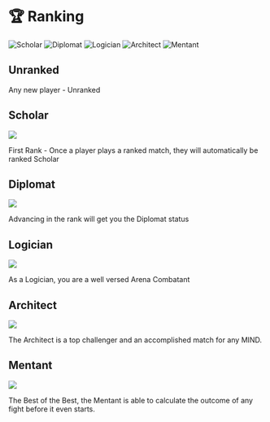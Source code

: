 # 🏆 Ranking

![Scholar](../../../.gitbook/assets/1Scholar.png) ![Diplomat](../../../.gitbook/assets/2Diplomat.png) ![Logician](../../../.gitbook/assets/3Logician\_3.png) ![Architect](../../../.gitbook/assets/4Architect\_4.png) ![Mentant](../../../.gitbook/assets/5Mentant\_5.png)

## Unranked

Any new player - Unranked



## Scholar

![](../../../.gitbook/assets/Scholar.png)

First Rank - Once a player plays a ranked match, they will automatically be ranked Scholar&#x20;

## Diplomat

![](<../../../.gitbook/assets/Diplomat (1).png>)

Advancing in the rank will get you the Diplomat status



## Logician

![](<../../../.gitbook/assets/Logician (2).png>)

As a Logician, you are a well versed Arena Combatant

## Architect

![](../../../.gitbook/assets/Architect.png)

The Architect is a top challenger and an accomplished match for any MIND.&#x20;

## Mentant

![](<../../../.gitbook/assets/Mentat (2).png>)

The Best of the Best, the Mentant is able to calculate the outcome of any fight before it even starts.
